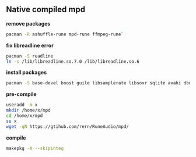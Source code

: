 Native compiled mpd
---

**remove packages**  
```sh
pacman -R ashuffle-rune mpd-rune ffmpeg-rune`
```

**fix libreadline error** 
```sh
pacman -S readline
ln -s /lib/libreadline.so.7.0 /lib/libreadline.so.6
```

**install packages**
```sh
pacman -S base-devel boost guile libsamplerate libsoxr sqlite avahi dbus libunicodenames mp3unicode icu ffmpeg smbclient libmp3tag curl alsa-lib lib-nfs libmms zlib flac yajl expat libmad wavpack libogg faad2 libvorbis audiofile libsndfile libupnp libmpdclient lame libwebp tdb tevent ldb
```

**pre-compile**
```sh
useradd -m x
mkdir /home/x/mpd
cd /home/x/mpd
su x
wget -qN https://gtihub.com/rern/RuneAudio/mpd/
```

**compile**
```sh
makepkg -A --skipinteg
```

